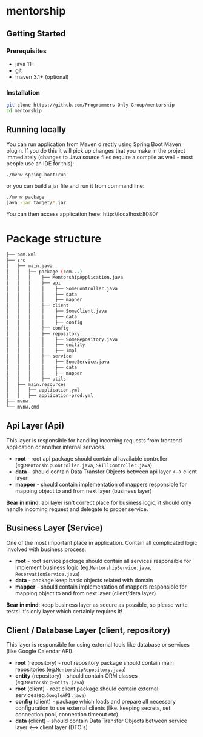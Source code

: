 # mentorship

## Getting Started

### Prerequisites
* java 11+
* git
* maven 3.1+ (optional)

### Installation
```bash
git clone https://github.com/Programmers-Only-Group/mentorship
cd mentorship
```

## Running locally
You can run application from Maven directly using Spring Boot Maven plugin. If you do this it will pick up changes that you make in the project immediately (changes to Java source files require a compile as well - most people use an IDE for this):

```./mvnw spring-boot:run```

or you can build a jar file and run it from command line:

```bash
./mvnw package
java -jar target/*.jar
```

You can then access application here: http://localhost:8080/

# Package structure

```bash
├── pom.xml
├── src
│   ├── main.java
│   │   ├── package (com...)
│   │   │    ├── MentorshipApplication.java
│   │   │    ├── api
│   │   │    │    ├── SomeController.java
│   │   │    │    ├── data
│   │   │    │    ├── mapper
│   │   │    ├── client
│   │   │    │    ├── SomeClient.java
│   │   │    │    ├── data
│   │   │    │    ├── config
│   │   │    ├── config
│   │   │    ├── repository
│   │   │    │    ├── SomeRepository.java
│   │   │    │    ├── enitity
│   │   │    │    ├── impl
│   │   │    ├── service
│   │   │    │    ├── SomeService.java
│   │   │    │    ├── data
│   │   │    │    ├── mapper
│   │   │    ├── utils
│   ├── main.resources
│   │   ├── application.yml
│   │   ├── application-prod.yml
├── mvnw
└── mvnw.cmd
```

## Api Layer (Api)
 This layer is responsible for handling incoming requests from frontend application or another internal services.
 
 - **root** - root api package should contain all available controller (eg.``MentorshipController.java``, ``SkillController.java``)
 - **data** - should contain Data Transfer Objects between api layer <--> client layer
 - **mapper** - should contain implementation of mappers responsible for mapping object to and from next layer (business layer)
 
 
 **Bear in mind**: api layer isn't correct place for business logic, it should only handle incoming request and delegate to proper service.
 
 ## Business Layer (Service)
 One of the most important place in application. Contain all complicated logic involved with business process.
 
 - **root** - root service package should contain all services responsible for implement business logic (eg.``MentorshipService.java``, ``ReservationService.java``)
 - **data** - package keep basic objects related with domain
 - **mapper** - should contain implementation of mappers responsible for mapping object to and from next layer (client/data layer)
 
 **Bear in mind**: keep business layer as secure as possible, so please write tests! It's only layer which certainly requires it!
 
 ## Client / Database Layer (client, repository)  
 This layer is responsible for using external tools like database or  services (like Google Calendar API).
 
 - **root** (repository) - root repository package should contain main repositories (eg.``MentorshipRepository.java``)
 - **entity** (repository) - should contain ORM classes (eg.``MentorshipEntity.java``)
 - **root** (client) - root client package should contain external services(eg.``GoogleAPI.java``)
 - **config** (client) - package which loads and prepare all necessary configuration to use external clients (like. keeping secrets, set connection pool, connection timeout etc)
  - **data** (client)  - should contain Data Transfer Objects between service layer <--> client layer (DTO's)